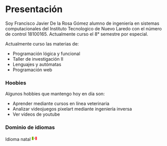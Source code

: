 # Presentación
Soy Francisco Javier De la Rosa Gómez alumno de ingeniería en sistemas computacionales del Instituto Tecnologico de Nuevo Laredo con el número de control 18100165. Actualmente curso el 8° semestre por especial.

Actualmente curso las materias de:
- Programación lógica y funcional
- Taller de investigación II
- Lenguajes y autómatas
- Programación web
###  Hoobies
Algunos hobbies que mantengo hoy en día son:
- Aprender mediante cursos en línea veterinaria
- Analizar videojuegos pixelart mediante ingeniería inversa
- Ver vídeos de youtube
### Dominio de idiomas
Idioma natal ![](/Parcial1/mexico.png)
